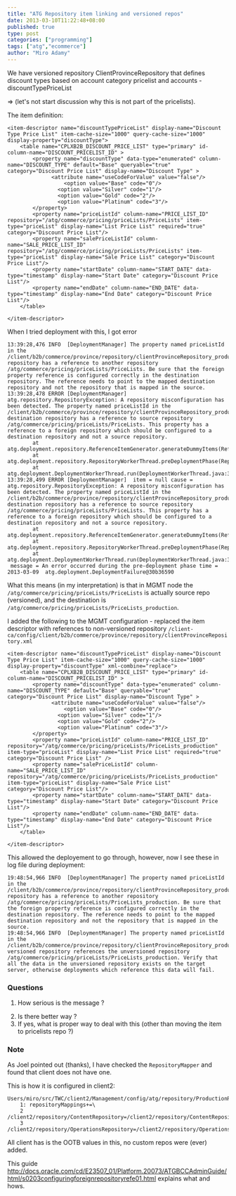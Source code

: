 ```yaml
---
title: "ATG Repository item linking and versioned repos"
date: 2013-03-10T11:22:48+08:00
published: true
type: post
categories: ["programming"]
tags: ["atg","ecommerce"]
author: "Miro Adamy"
---
```



We have versioned repository ClientProvinceRepository that defines discount types based on account category pricelist and accounts - discountTypePriceList

=> (let's not start discussion why this is not part of the pricelists).

The item definition:

```
<item-descriptor name="discountTypePriceList" display-name="Discount Type Price List" item-cache-size="1000" query-cache-size="1000" display-property="discountType">
    <table name="CPLXB2B_DISCOUNT_PRICE_LIST" type="primary" id-column-name="DISCOUNT_PRICELIST_ID" >
        <property name="discountType" data-type="enumerated" column-name="DISCOUNT_TYPE" default="Base" queryable="true" category="Discount Price List" display-name="Discount Type" >
              <attribute name="useCodeForValue" value="false"/>
                  <option value="Base" code="0"/>
                <option value="Silver" code="1"/>
                <option value="Gold" code="2"/>
                <option value="Platinum" code="3"/>
        </property>
        <property name="priceListId" column-name="PRICE_LIST_ID"  repository="/atg/commerce/pricing/priceLists/PriceLists" item-type="priceList" display-name="List Price List" required="true" category="Discount Price List"/>
        <property name="salePriceListId" column-name="SALE_PRICE_LIST_ID"  repository="/atg/commerce/pricing/priceLists/PriceLists" item-type="priceList" display-name="Sale Price List" category="Discount Price List"/>
        <property name="startDate" column-name="START_DATE" data-type="timestamp" display-name="Start Date" category="Discount Price List"/>
        <property name="endDate" column-name="END_DATE" data-type="timestamp" display-name="End Date" category="Discount Price List"/>
    </table>
     
</item-descriptor>
```

When I tried deployment with this, I got error

```
13:39:28,476 INFO  [DeploymentManager] The property named priceListId in the /client/b2b/commerce/province/repository/clientProvinceRepository_production repository has a reference to another repository /atg/commerce/pricing/priceLists/PriceLists. Be sure that the foreign property reference is configured correctly in the destination repository. The reference needs to point to the mapped destination repository and not the repository that is mapped in the source.
13:39:28,478 ERROR [DeploymentManager]
atg.repository.RepositoryException: A repository misconfiguration has been detected. The property named priceListId in the /client/b2b/commerce/province/repository/clientProvinceRepository_production destination repository has a reference to source repository /atg/commerce/pricing/priceLists/PriceLists. This property has a reference to a foreign repository which should be configured to a destination repository and not a source repository.
        at atg.deployment.repository.ReferenceItemGenerator.generateDummyItems(ReferenceItemGenerator.java:254)
        at atg.deployment.repository.RepositoryWorkerThread.preDeploymentPhase(RepositoryWorkerThread.java:536)
        at atg.deployment.DeploymentWorkerThread.run(DeploymentWorkerThread.java:310)
13:39:28,499 ERROR [DeploymentManager]  item = null cause = atg.repository.RepositoryException: A repository misconfiguration has been detected. The property named priceListId in the /client/b2b/commerce/province/repository/clientProvinceRepository_production destination repository has a reference to source repository /atg/commerce/pricing/priceLists/PriceLists. This property has a reference to a foreign repository which should be configured to a destination repository and not a source repository.
        at atg.deployment.repository.ReferenceItemGenerator.generateDummyItems(ReferenceItemGenerator.java:254)
        at atg.deployment.repository.RepositoryWorkerThread.preDeploymentPhase(RepositoryWorkerThread.java:536)
        at atg.deployment.DeploymentWorkerThread.run(DeploymentWorkerThread.java:310)
 message = An error occurred during the pre-deployment phase time = 2013-03-09  atg.deployment.DeploymentFailure@30b36590
```

What this means (in my interpretation) is that in MGMT node the `/atg/commerce/pricing/priceLists/PriceLists` is actually source repo (versioned), and the destination is `/atg/commerce/pricing/priceLists/PriceLists_production`.

I added the following to the MGMT configuration - replaced the item descriptor with references to non-versioned repository `/client-ca/config/client/b2b/commerce/province/repository/clientProvinceRepository.xml`

```
<item-descriptor name="discountTypePriceList" display-name="Discount Type Price List" item-cache-size="1000" query-cache-size="1000" display-property="discountType" xml-combine="replace">
    <table name="CPLXB2B_DISCOUNT_PRICE_LIST" type="primary" id-column-name="DISCOUNT_PRICELIST_ID" >
        <property name="discountType" data-type="enumerated" column-name="DISCOUNT_TYPE" default="Base" queryable="true" category="Discount Price List" display-name="Discount Type" >
              <attribute name="useCodeForValue" value="false"/>
                  <option value="Base" code="0"/>
                <option value="Silver" code="1"/>
                <option value="Gold" code="2"/>
                <option value="Platinum" code="3"/>
        </property>
        <property name="priceListId" column-name="PRICE_LIST_ID"  repository="/atg/commerce/pricing/priceLists/PriceLists_production" item-type="priceList" display-name="List Price List" required="true" category="Discount Price List" />
        <property name="salePriceListId" column-name="SALE_PRICE_LIST_ID"  repository="/atg/commerce/pricing/priceLists/PriceLists_production" item-type="priceList" display-name="Sale Price List" category="Discount Price List"/>
        <property name="startDate" column-name="START_DATE" data-type="timestamp" display-name="Start Date" category="Discount Price List"/>
        <property name="endDate" column-name="END_DATE" data-type="timestamp" display-name="End Date" category="Discount Price List"/>
    </table>
     
</item-descriptor>
```

This allowed the deployement to go through, however, now I see these in log file during deployment:


```
19:48:54,966 INFO  [DeploymentManager] The property named priceListId in the /client/b2b/commerce/province/repository/clientProvinceRepository_production repository has a reference to another repository /atg/commerce/pricing/priceLists/PriceLists_production. Be sure that the foreign property reference is configured correctly in the destination repository. The reference needs to point to the mapped destination repository and not the repository that is mapped in the source.
19:48:54,966 INFO  [DeploymentManager] The property named priceListId in the /client/b2b/commerce/province/repository/clientProvinceRepository_production versioned repository references the unversioned repository  /atg/commerce/pricing/priceLists/PriceLists_production. Verify that all the data in the unversioned repository exists on the target server, otherwise deployments which reference this data will fail.
```

### Questions

1. How serious is the message ?
2) Is there better way ?
3) If yes, what is proper way to deal with this (other than moving the item to pricelists repo ?)

 
### Note

As Joel pointed out (thanks), I have checked the `RepositoryMapper` and found that client does not have one.

This is how it is configured in client2:

```
Users/miro/src/TWC/client2/Management/config/atg/repository/ProductionRepositoryMapper.properties:
    1: repositoryMappings+=\
    2  /client2/repository/ContentRepository=/client2/repository/ContentRepository_production,\
    3  /client2/repository/OperationsRepository=/client2/repository/OperationsRepository_production
``` 

All client has is the OOTB values in this, no custom repos were (ever) added.

This guide <http://docs.oracle.com/cd/E23507_01/Platform.20073/ATGBCCAdminGuide/html/s0203configuringforeignrepositoryrefe01.html> explains what and hows. 
